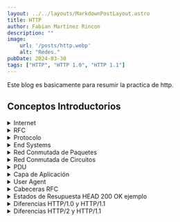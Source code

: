 ```yaml
---
layout: ../../layouts/MarkdownPostLayout.astro
title: HTTP
author: Fabian Martinez Rincon
description: ""
image:
    url: '/posts/http.webp'
    alt: "Redes."
pubDate: 2024-03-30
tags: ["HTTP", "HTTP 1.0", "HTTP 1.1"]
---
```



Este blog es basicamente para resumir la practica de http.


## Conceptos Introductorios

<details><summary>Internet</summary>

Internet es una red de redes de computadoras descentralizada y pública que utiliza el conjunto abierto de protocolos conocido como suite TCP/IP (Protocolo de Control de Transmisión/Protocolo de Internet). Permite la integración de diferentes tecnologías de red y protocolos de comunicación de nivel más bajo, facilitando la interconexión mundial de redes de computadoras de todo tipo.
</details>

<details><summary>RFC</summary>

Las RFCs (Request for Comments) son una serie de documentos técnicos que describen los métodos, conductas, investigaciones, o innovaciones aplicables al funcionamiento de Internet y sistemas conectados a Internet. Funcionan como las especificaciones estándar que definen los protocolos y políticas de Internet, incluyendo aspectos técnicos y organizativos.
</details>

<details><summary>Protocolo</summary>
Es un conjunto de reglas y convenciones que determinan cómo se transmite la información a través de la red. Estas reglas definen el formato, la sincronización, la secuenciación y la verificación de los mensajes o datos que se envían y reciben entre dispositivos, sistemas o entidades.
</details>

<details><summary>End Systems</summary>

Los "End Systems" o sistemas finales, son dispositivos que se encuentran en los extremos de una comunicación en redes. Incluyen computadoras, smartphones, servidores web y cualquier otro dispositivo capaz de enviar o recibir datos. A diferencia de dispositivos de red como enrutadores y switches que gestionan el tráfico, los sistemas finales son los puntos de origen o destino de este tráfico, actuando como productores o consumidores de datos.

Se clasifican principalmente en dos categorías:

1. **Clientes**: Dispositivos que solicitan recursos, como una PC solicitando una página web.
2. **Servidores**: Dispositivos que proveen recursos a los clientes, como un servidor web alojando sitios.

Este modelo se ve en las arquitecturas cliente-servidor y en redes peer-to-peer (P2P), donde los dispositivos pueden actuar tanto como cliente como servidor. La seguridad de los sistemas finales es crucial, ya que son objetivos comunes para ataques cibernéticos y contienen o acceden a información valiosa. Proteger estos dispositivos es esencial para la seguridad general de la red.
</details>

<details><summary>Red Conmutada de Paquetes</summary>

- **Funcionamiento**: En las redes conmutadas de paquetes, los datos se dividen en pequeñas unidades llamadas paquetes. Cada paquete se envía de forma independiente a través de la red desde el origen hasta el destino, pudiendo seguir diferentes rutas para llegar a su destino.
- **Ventajas**: Esta técnica permite un uso más eficiente y flexible de los recursos de la red, ya que la capacidad de la red se puede compartir entre muchos usuarios. Además, es más resistente a fallos y congestiones, ya que los paquetes pueden redirigirse por rutas alternativas en caso de problemas en alguna parte de la red.
- **Ejemplos**: Internet es el ejemplo más destacado de una red conmutada de paquetes, donde los datos de diferentes usuarios se transmiten en forma de paquetes a través de la misma infraestructura.
</details>

<details><summary>Red Conmutada de Circuitos</summary>

- **Funcionamiento**: En las redes conmutadas de circuitos, se establece una conexión dedicada y continua (un circuito) entre el punto de origen y el destino antes de que comience la transmisión de datos. Esta conexión se mantiene durante toda la duración de la comunicación, independientemente de si se están transmitiendo datos o no.
- **Ventajas**: Este método garantiza una cantidad fija de ancho de banda y una calidad constante de la conexión durante la comunicación, lo que es ideal para servicios que requieren transmisión en tiempo real, como las llamadas telefónicas.
- **Ejemplos**: La red telefónica tradicional (PSTN) es un ejemplo de una red conmutada de circuitos, donde se establece una conexión dedicada entre los teléfonos del emisor y el receptor durante una llamada.
</details>

<details><summary>PDU</summary>

Las Unidades de Datos de Protocolo (PDUs) tienen diferentes nombres dependiendo de la capa en la que se encuentran.

**Capa de Aplicación**: `"Mensaje"`

En esta capa, los datos se preparan para la transferencia a través de la red y se enfocan en el formato y el control de los datos necesarios para las aplicaciones.

**Capa de Transporte**: 

- `"Segmento"` en el caso de TCP (Protocolo de Control de Transmisión)
- `"Datagrama"` en el caso de UDP (Protocolo de Datagramas de Usuario)

 Esta capa asegura la transferencia de datos completa y confiable entre los sistemas finales.

**Capa de Red**: `"Paquete"`. 

En esta capa, los datos se formatean para la transmisión a través de diferentes redes y se maneja el direccionamiento, la clasificación y el enrutamiento de los paquetes.

**Capa de Enlace de Datos**: `"Trama"`.

En esta capa, los datos se preparan para su transmisión física a través del medio de red, proporcionando control de errores y control de flujo.
</details>

<details><summary>Capa de Aplicación</summary>

La función de la capa de aplicación en las redes de computadoras es proporcionar servicios de comunicación a los usuarios y a las aplicaciones. Esta capa incluye las propias aplicaciones que utilizan la red, como navegadores web, clientes de correo electrónico y aplicaciones de mensajería instantánea. En el contexto de Machine to Machine (M2M), la capa de aplicación facilita la comunicación entre máquinas sin intervención humana.

Además, la capa de aplicación actúa como una interfaz entre el usuario o las aplicaciones/servicios y la red. Es responsable de la definición del formato de los mensajes, de establecer las reglas para el intercambio de mensajes y de asegurar que los mensajes se transmitan de manera que cumplan con los requisitos de la aplicación. También se encarga de la conversión y codificación de datos, la compresión y descompresión, y el cifrado y descifrado, integrando funciones de lo que en el modelo OSI corresponden a las capas de Aplicación, Presentación y Sesión.
</details>

<details><summary>User Agent</summary>

Un "Agente de Usuario" o "User Agent" se refiere a cualquier software que actúa en nombre de un usuario. La función principal de un agente de usuario es servir como intermediario entre el usuario y las aplicaciones de red, facilitando la interacción del usuario con la red o los servicios de Internet.
</details>

<details><summary>Cabeceras RFC</summary>
Las Request for Comments (RFC) relacionadas con el Protocolo de Transferencia de Hipertexto (HTTP) definen un conjunto de cabeceras (headers) estándar que pueden ser utilizadas en las solicitudes y respuestas HTTP. Estas cabeceras están documentadas en varias RFC, siendo las más relevantes para HTTP/1.1 las RFC 7230 a la RFC 7235.
</details>

<details><summary>Estados de Resupuesta HEAD 200 OK ejemplo</summary>

- **200 OK**: Indica que la solicitud fue exitosa y que el servidor ha respondido con los encabezados del recurso solicitado.
- **301 Moved Permanently**: Significa que la URL solicitada se ha cambiado permanentemente. El servidor proporcionará la nueva URL en el encabezado de respuesta `Location`. Los clientes deben usar la nueva URL en el futuro.
- **302 Found** (también conocido como **302 Moved Temporarily**): Similar al 301, pero se utiliza para redireccionamientos temporales. El cliente debe realizar una solicitud subsiguiente a la nueva URL proporcionada, pero los futuros requerimientos todavía deberían usar la URL original.
- **304 Not Modified**: Se utiliza en situaciones de caché. Significa que el documento no ha sido modificado desde la última vez que fue solicitado y que el cliente puede continuar utilizando la versión almacenada en caché.
- **400 Bad Request**: Indica que la solicitud no se pudo entender o procesar por el servidor debido a una sintaxis incorrecta.
- **401 Unauthorized**: Significa que la autenticación es necesaria para acceder al recurso y que ha fallado o aún no ha sido proporcionada.
- **403 Forbidden**: El servidor entendió la solicitud, pero se niega a autorizarla. A diferencia del 401, la autenticación no haría diferencia.
- **404 Not Found**: Significa que el servidor no pudo encontrar el recurso solicitado.
- **500 Internal Server Error**: Indica que el servidor encontró una condición inesperada que le impidió cumplir con la solicitud.
- **503 Service Unavailable**: El servidor no está listo para manejar la solicitud, generalmente debido a un mantenimiento temporal o a una sobrecarga.

</details>

<details><summary>Diferencias HTTP/1.0 y HTTP/1.1</summary>

HTTP/1.0 y HTTP/1.1 son dos versiones del Protocolo de Transferencia de Hipertexto (HTTP) que han sido ampliamente utilizadas en la web. La transición de HTTP/1.0 a HTTP/1.1 introdujo varias mejoras significativas en eficiencia, funcionalidad y rendimiento. Aquí detallo las diferencias clave entre estas dos versiones:

### 1. **Conexiones Persistentes:**
- **HTTP/1.0**: Por defecto, utiliza conexiones no persistentes. Esto significa que cada solicitud HTTP requiere una nueva conexión TCP, lo cual introduce latencia adicional y aumenta la carga en los servidores web debido al constante establecimiento y cierre de conexiones.
- **HTTP/1.1**: Introduce conexiones persistentes (conocidas también como "keep-alive") por defecto, permitiendo múltiples solicitudes y respuestas entre el cliente y el servidor sobre la misma conexión TCP. Esto reduce la latencia y mejora el rendimiento general al disminuir la sobrecarga de establecer nuevas conexiones.

### 2. **Pipelining:**
- **HTTP/1.0**: No soporta pipelining. Las solicitudes deben ser enviadas y recibidas una tras otra en secuencia.
- **HTTP/1.1**: Soporta pipelining, permitiendo a los clientes enviar múltiples solicitudes en rápida sucesión sin esperar por cada respuesta individual. Sin embargo, las respuestas deben ser enviadas en el mismo orden en que las solicitudes fueron recibidas.

### 3. **Chunked Transfer Encoding:**
- **HTTP/1.0**: No soporta transferencias codificadas en fragmentos ("chunked"), lo que significa que el tamaño del contenido debe ser conocido de antemano y especificado en la cabecera `Content-Length`.
- **HTTP/1.1**: Soporta transferencias codificadas en fragmentos, permitiendo a los servidores enviar respuestas cuando el tamaño total del cuerpo de la respuesta no se conoce de antemano. Esto es particularmente útil para contenidos generados dinámicamente.

### 4. **Host Headers:**
- **HTTP/1.0**: No requiere la cabecera `Host`. Esto limitaba la capacidad de alojar múltiples dominios (hosting virtual) en la misma dirección IP.
- **HTTP/1.1**: Requiere la cabecera `Host`, permitiendo el hosting virtual al hacer posible que múltiples dominios sean servidos desde una sola dirección IP. La cabecera `Host` especifica cuál dominio se está solicitando.

### 5. **Métodos HTTP y Cabeceras:**
- **HTTP/1.0**: Soporta un conjunto limitado de métodos HTTP (`GET`, `POST`, y `HEAD`) y cabeceras.
- **HTTP/1.1**: Introduce nuevos métodos (`OPTIONS`, `PUT`, `DELETE`, `TRACE`, `CONNECT`) y cabeceras (`Accept-Encoding`, `Transfer-Encoding`, entre otros) que ofrecen mayor flexibilidad y control sobre las transferencias de datos.

### 6. **Caching:**
- **HTTP/1.0**: Implementaciones de caching eran más básicas y menos estandarizadas.
- **HTTP/1.1**: Introduce directivas de caché más detalladas y estandarizadas a través de cabeceras como `Cache-Control`, mejorando la eficiencia del caché y reduciendo la carga en los servidores.

### 7. **Manejo de Errores:**
- **HTTP/1.1**: Proporciona un manejo más detallado de errores con códigos de estado adicionales que permiten a los servidores y clientes manejar situaciones específicas de manera más efectiva.

Estas diferencias resaltan cómo HTTP/1.1 fue diseñado para mejorar la eficiencia de la comunicación en la web, abordar limitaciones de HTTP/1.0 y soportar una internet en crecimiento y cada vez más compleja.
</details>

<details><summary>Diferencias HTTP/2 y HTTP/1.1</summary>

HTTP/2 representa un avance significativo sobre HTTP/1.1, enfocado en mejorar el rendimiento de la web y hacer frente a algunas de las limitaciones inherentes de HTTP/1.1. Aquí están las diferencias clave entre HTTP/1.1 y HTTP/2:

### 1. **Multiplexación:**
- **HTTP/1.1**: Cada recurso requiere una solicitud HTTP sobre una conexión TCP separada o en la misma conexión pero de manera secuencial, lo que puede causar bloqueos en la línea ("head-of-line blocking").
- **HTTP/2**: Permite la multiplexación de múltiples solicitudes y respuestas en una sola conexión TCP, eliminando el bloqueo en la línea y mejorando significativamente la utilización del ancho de banda.

### 2. **Priorización de Solicitudes:**
- **HTTP/1.1**: No tiene capacidad para priorizar solicitudes, lo que significa que todos los recursos se tratan con la misma prioridad.
- **HTTP/2**: Permite a los clientes priorizar solicitudes, asegurando que los recursos críticos se carguen más rápido que aquellos de menor prioridad.

### 3. **Compresión de Cabeceras:**
- **HTTP/1.1**: Las cabeceras HTTP se envían en texto plano sin compresión, lo que puede aumentar la sobrecarga, especialmente en páginas que realizan muchas solicitudes.
- **HTTP/2**: Introduce HPACK, un esquema de compresión de cabeceras que reduce el tamaño de las cabeceras entre solicitudes consecutivas a través de la misma conexión.

### 4. **Flujos, Mensajes y Segmentos:**
- **HTTP/1.1**: No tiene conceptos como flujos o segmentos.
- **HTTP/2**: Introduce conceptos de "flujos", "mensajes" y "segmentos" para una mejor gestión de las conexiones. Un "flujo" es una secuencia de segmentos (frames) pertenecientes a una misma solicitud o respuesta, y cada mensaje HTTP es una secuencia lógica de uno o más segmentos.

### 5. **Server Push:**
- **HTTP/1.1**: No soporta el envío de recursos no solicitados explícitamente por el cliente.
- **HTTP/2**: Permite a los servidores "empujar" recursos hacia el cliente antes de que sean explícitamente solicitados, lo que puede mejorar el tiempo de carga de la página al reducir las rondas de ida y vuelta necesarias para que un cliente obtenga todos los recursos.

### 6. **Protocolo Binario:**
- **HTTP/1.1**: Es un protocolo textual, lo que significa que las solicitudes y respuestas son legibles por humanos.
- **HTTP/2**: Es un protocolo binario, lo que facilita el análisis y reduce los errores de interpretación, además de ser más eficiente para la máquina.

### 7. **Negociación:**
- **HTTP/1.1**: La conexión se realiza utilizando HTTP/1.1 por defecto a menos que se especifique lo contrario.
- **HTTP/2**: Se negocia sobre TLS usando el protocolo de extensión ALPN, permitiendo que un servidor soporte HTTP/1.1 y HTTP/2 en el mismo puerto, y usar el más óptimo.

HTTP/2 está diseñado para mejorar la eficiencia, velocidad y seguridad de las aplicaciones web. Reduce la latencia, permite una carga de página más rápida y mejora la experiencia de usuario en la web moderna. Además, aunque HTTP/2 es significativamente diferente a nivel técnico, se diseñó para ser compatible con las semánticas de HTTP/1.x, asegurando que las aplicaciones web y APIs no necesiten ser reescritas para aprovechar las mejoras de rendimiento que ofrece HTTP/2.
</details>